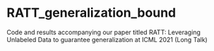 # RATT_generalization_bound
Code and results accompanying our paper titled RATT: Leveraging Unlabeled Data to guarantee generalization at ICML 2021 (Long Talk)
